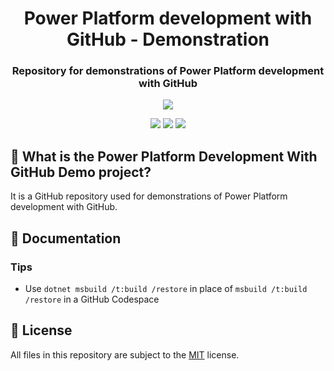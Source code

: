 <p align="center">
    <h1 align="center">
        Power Platform development with GitHub - Demonstration
    </h1>
    <h3 align="center">
        Repository for demonstrations of Power Platform development with GitHub
    </h3>
</p>

<p align="center">
    <a href="https://github.com/rpothin/PowerPlatform-Development-With-GitHub-Demo/blob/main/LICENSE" alt="Repository License">
        <img src="https://img.shields.io/github/license/rpothin/PowerPlatform-Development-With-GitHub-Demo?color=yellow&label=License" /></a>
</p>

<p align="center">
    <a href="#watchers" alt="Watchers">
        <img src="https://img.shields.io/github/watchers/rpothin/PowerPlatform-Development-With-GitHub-Demo?style=social" /></a>
    <a href="#forks" alt="Forks">
        <img src="https://img.shields.io/github/forks/rpothin/PowerPlatform-Development-With-GitHub-Demo?style=social" /></a>
    <a href="#stars" alt="Stars">
        <img src="https://img.shields.io/github/stars/rpothin/PowerPlatform-Development-With-GitHub-Demo?style=social" /></a>
</p>

## 📢 What is the Power Platform Development With GitHub Demo project?

It is a GitHub repository used for demonstrations of Power Platform development with GitHub.

## 📖 Documentation

### Tips

- Use `dotnet msbuild /t:build /restore` in place of `msbuild /t:build /restore` in a GitHub Codespace

## 📝 License

All files in this repository are subject to the [MIT](LICENSE) license.